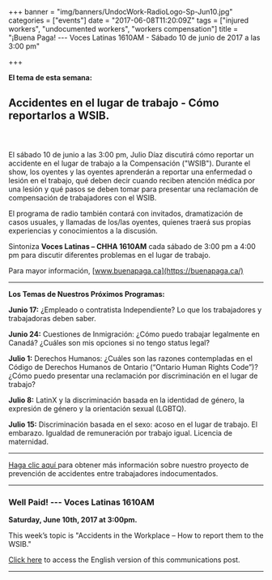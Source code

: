 +++
banner = "img/banners/UndocWork-RadioLogo-Sp-Jun10.jpg"
categories = ["events"]
date = "2017-06-08T11:20:09Z"
tags = ["injured workers", "undocumented workers", "workers compensation"]
title = "¡Buena Paga! --- Voces Latinas 1610AM - Sábado 10 de junio de 2017 a las 3:00 pm"

+++


**El tema de esta semana:**

## **Accidentes en el lugar de trabajo - Cómo reportarlos a WSIB.**

<span style="line-height: 1.5em; font-size: 1rem;"><br></span>

El sábado 10 de junio a las 3:00 pm, Julio Díaz discutirá cómo reportar un accidente en el lugar de trabajo a la Compensación ("WSIB"). Durante el show, los oyentes y las oyentes aprenderán a reportar una enfermedad o lesión en el trabajo, qué deben decir cuando reciben atención médica por una lesión y qué pasos se deben tomar para presentar una reclamación de compensación de trabajadores con el WSIB.

El programa de radio también contará con invitados, dramatización de casos usuales, y llamadas de los/las oyentes, quienes traerá sus propias experiencias y conocimientos a la discusión.

Sintoniza **Voces Latinas – CHHA 1610AM** cada sábado de 3:00 pm a 4:00 pm para discutir diferentes problemas en el lugar de trabajo.

Para mayor información, [www.buenapaga.ca](https://buenapaga.ca/)

<hr>

**Los Temas de Nuestros Próximos Programas:**

**Junio 17:** ¿Empleado o contratista Independiente? Lo que los trabajadores y trabajadoras deben saber.

**Junio 24:** Cuestiones de Inmigración: ¿Cómo puedo trabajar legalmente en Canadá? ¿Cuáles son mis opciones si no tengo status legal?

**Julio 1:** Derechos Humanos: ¿Cuáles son las razones contempladas en el Código de Derechos Humanos de Ontario (“Ontario Human Rights Code”)? ¿Cómo puedo presentar una reclamación por discriminación en el lugar de trabajo?

**Julio 8:** LatinX y la discriminación basada en la identidad de género, la expresión de género y la orientación sexual (LGBTQ).

**Julio 15:** Discriminación basada en el sexo: acoso en el lugar de trabajo. El embarazo. Igualdad de remuneración por trabajo igual. Licencia de maternidad.

<hr>

[Haga clic aquí ](http://workers-safety.ca/features/undocumented-workers/)para obtener más información sobre nuestro proyecto de prevención de accidentes entre trabajadores indocumentados.

<hr>

### Well Paid! --- Voces Latinas 1610AM

**Saturday, June 10th, 2017 at 3:00pm.**

This week’s topic is "Accidents in the Workplace – How to report them to the WSIB."

[Click here](https://s3.amazonaws.com/newsletter.workers-safety.ca/newsletters/Clinic+Publications/2017+Undocumented+Workers/Buena+Paga-RadioShow-Eng-June10.pdf) to access the English version of this communications post.

<hr>